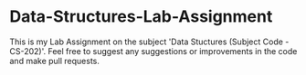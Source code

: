 # Data-Structures-Lab-Assignment
This is my Lab Assignment on the subject 'Data Stuctures (Subject Code - CS-202)'.
Feel free to suggest any suggestions or improvements in the code and make pull requests.

